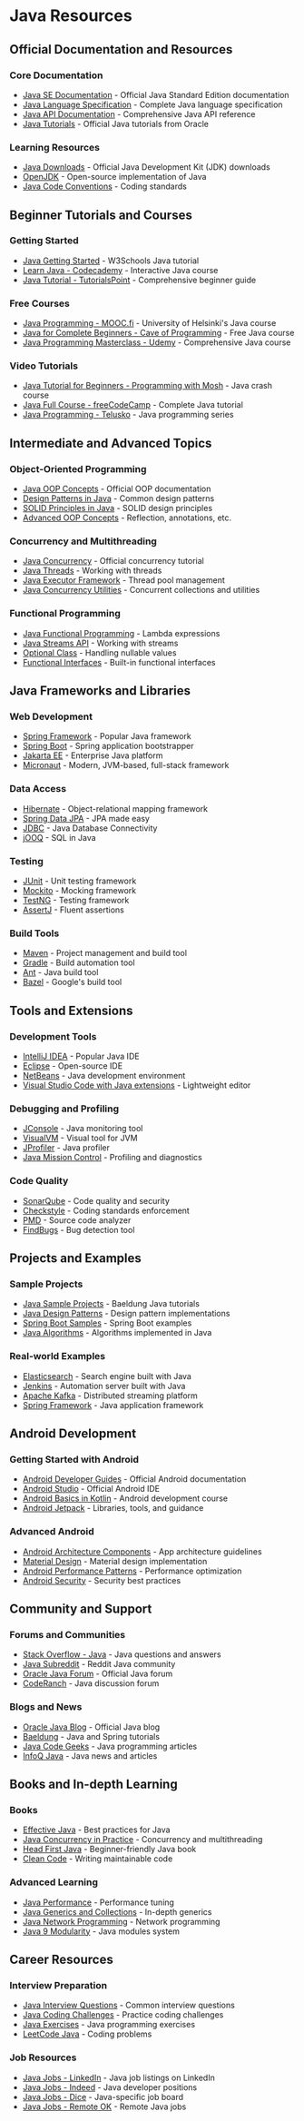 # Java Resources

## Official Documentation and Resources

### Core Documentation
- [Java SE Documentation](https://docs.oracle.com/en/java/javase/index.html) - Official Java Standard Edition documentation
- [Java Language Specification](https://docs.oracle.com/javase/specs/) - Complete Java language specification
- [Java API Documentation](https://docs.oracle.com/en/java/javase/17/docs/api/index.html) - Comprehensive Java API reference
- [Java Tutorials](https://docs.oracle.com/javase/tutorial/) - Official Java tutorials from Oracle

### Learning Resources
- [Java Downloads](https://www.oracle.com/java/technologies/downloads/) - Official Java Development Kit (JDK) downloads
- [OpenJDK](https://openjdk.java.net/) - Open-source implementation of Java
- [Java Code Conventions](https://www.oracle.com/java/technologies/javase/codeconventions-introduction.html) - Coding standards

## Beginner Tutorials and Courses

### Getting Started
- [Java Getting Started](https://www.w3schools.com/java/java_getstarted.asp) - W3Schools Java tutorial
- [Learn Java - Codecademy](https://www.codecademy.com/learn/learn-java) - Interactive Java course
- [Java Tutorial - TutorialsPoint](https://www.tutorialspoint.com/java/index.htm) - Comprehensive beginner guide

### Free Courses
- [Java Programming - MOOC.fi](https://java-programming.mooc.fi/) - University of Helsinki's Java course
- [Java for Complete Beginners - Cave of Programming](https://courses.caveofprogramming.com/p/java-for-complete-beginners) - Free Java course
- [Java Programming Masterclass - Udemy](https://www.udemy.com/course/java-the-complete-java-developer-course/) - Comprehensive Java course

### Video Tutorials
- [Java Tutorial for Beginners - Programming with Mosh](https://www.youtube.com/watch?v=eIrMbAQSU34) - Java crash course
- [Java Full Course - freeCodeCamp](https://www.youtube.com/watch?v=grEKMHGYyns) - Complete Java tutorial
- [Java Programming - Telusko](https://www.youtube.com/playlist?list=PLsyeobzWxl7oZ-fxDYkOToURHhMuWD1BK) - Java programming series

## Intermediate and Advanced Topics

### Object-Oriented Programming
- [Java OOP Concepts](https://docs.oracle.com/javase/tutorial/java/concepts/) - Official OOP documentation
- [Design Patterns in Java](https://www.journaldev.com/1827/java-design-patterns-example-tutorial) - Common design patterns
- [SOLID Principles in Java](https://www.baeldung.com/solid-principles) - SOLID design principles
- [Advanced OOP Concepts](https://www.oracle.com/technical-resources/articles/java/javareflection.html) - Reflection, annotations, etc.

### Concurrency and Multithreading
- [Java Concurrency](https://docs.oracle.com/javase/tutorial/essential/concurrency/) - Official concurrency tutorial
- [Java Threads](https://www.baeldung.com/java-threads) - Working with threads
- [Java Executor Framework](https://www.baeldung.com/java-executor-service-tutorial) - Thread pool management
- [Java Concurrency Utilities](https://docs.oracle.com/javase/8/docs/api/java/util/concurrent/package-summary.html) - Concurrent collections and utilities

### Functional Programming
- [Java Functional Programming](https://www.oracle.com/technical-resources/articles/java/architect-lambdas-part1.html) - Lambda expressions
- [Java Streams API](https://www.baeldung.com/java-streams) - Working with streams
- [Optional Class](https://www.baeldung.com/java-optional) - Handling nullable values
- [Functional Interfaces](https://www.baeldung.com/java-8-functional-interfaces) - Built-in functional interfaces

## Java Frameworks and Libraries

### Web Development
- [Spring Framework](https://spring.io/projects/spring-framework) - Popular Java framework
- [Spring Boot](https://spring.io/projects/spring-boot) - Spring application bootstrapper
- [Jakarta EE](https://jakarta.ee/) - Enterprise Java platform
- [Micronaut](https://micronaut.io/) - Modern, JVM-based, full-stack framework

### Data Access
- [Hibernate](https://hibernate.org/) - Object-relational mapping framework
- [Spring Data JPA](https://spring.io/projects/spring-data-jpa) - JPA made easy
- [JDBC](https://docs.oracle.com/javase/tutorial/jdbc/basics/index.html) - Java Database Connectivity
- [jOOQ](https://www.jooq.org/) - SQL in Java

### Testing
- [JUnit](https://junit.org/junit5/) - Unit testing framework
- [Mockito](https://site.mockito.org/) - Mocking framework
- [TestNG](https://testng.org/doc/) - Testing framework
- [AssertJ](https://assertj.github.io/doc/) - Fluent assertions

### Build Tools
- [Maven](https://maven.apache.org/) - Project management and build tool
- [Gradle](https://gradle.org/) - Build automation tool
- [Ant](https://ant.apache.org/) - Java build tool
- [Bazel](https://bazel.build/) - Google's build tool

## Tools and Extensions

### Development Tools
- [IntelliJ IDEA](https://www.jetbrains.com/idea/) - Popular Java IDE
- [Eclipse](https://www.eclipse.org/) - Open-source IDE
- [NetBeans](https://netbeans.apache.org/) - Java development environment
- [Visual Studio Code with Java extensions](https://code.visualstudio.com/docs/languages/java) - Lightweight editor

### Debugging and Profiling
- [JConsole](https://docs.oracle.com/en/java/javase/11/management/using-jconsole.html) - Java monitoring tool
- [VisualVM](https://visualvm.github.io/) - Visual tool for JVM
- [JProfiler](https://www.ej-technologies.com/products/jprofiler/overview.html) - Java profiler
- [Java Mission Control](https://www.oracle.com/java/technologies/jdk-mission-control.html) - Profiling and diagnostics

### Code Quality
- [SonarQube](https://www.sonarqube.org/) - Code quality and security
- [Checkstyle](https://checkstyle.sourceforge.io/) - Coding standards enforcement
- [PMD](https://pmd.github.io/) - Source code analyzer
- [FindBugs](http://findbugs.sourceforge.net/) - Bug detection tool

## Projects and Examples

### Sample Projects
- [Java Sample Projects](https://github.com/eugenp/tutorials) - Baeldung Java tutorials
- [Java Design Patterns](https://github.com/iluwatar/java-design-patterns) - Design pattern implementations
- [Spring Boot Samples](https://github.com/spring-projects/spring-boot/tree/main/spring-boot-samples) - Spring Boot examples
- [Java Algorithms](https://github.com/TheAlgorithms/Java) - Algorithms implemented in Java

### Real-world Examples
- [Elasticsearch](https://github.com/elastic/elasticsearch) - Search engine built with Java
- [Jenkins](https://github.com/jenkinsci/jenkins) - Automation server built with Java
- [Apache Kafka](https://github.com/apache/kafka) - Distributed streaming platform
- [Spring Framework](https://github.com/spring-projects/spring-framework) - Java application framework

## Android Development

### Getting Started with Android
- [Android Developer Guides](https://developer.android.com/guide) - Official Android documentation
- [Android Studio](https://developer.android.com/studio) - Official Android IDE
- [Android Basics in Kotlin](https://developer.android.com/courses/android-basics-kotlin/course) - Android development course
- [Android Jetpack](https://developer.android.com/jetpack) - Libraries, tools, and guidance

### Advanced Android
- [Android Architecture Components](https://developer.android.com/topic/libraries/architecture) - App architecture guidelines
- [Material Design](https://material.io/develop/android) - Material design implementation
- [Android Performance Patterns](https://www.youtube.com/playlist?list=PLWz5rJ2EKKc9CBxr3BVjPTPoDPLdPIFCE) - Performance optimization
- [Android Security](https://developer.android.com/topic/security) - Security best practices

## Community and Support

### Forums and Communities
- [Stack Overflow - Java](https://stackoverflow.com/questions/tagged/java) - Java questions and answers
- [Java Subreddit](https://www.reddit.com/r/java/) - Reddit Java community
- [Oracle Java Forum](https://community.oracle.com/tech/developers/categories/java) - Official Java forum
- [CodeRanch](https://coderanch.com/f/24/java) - Java discussion forum

### Blogs and News
- [Oracle Java Blog](https://blogs.oracle.com/java/) - Official Java blog
- [Baeldung](https://www.baeldung.com/) - Java and Spring tutorials
- [Java Code Geeks](https://www.javacodegeeks.com/) - Java programming articles
- [InfoQ Java](https://www.infoq.com/java/) - Java news and articles

## Books and In-depth Learning

### Books
- [Effective Java](https://www.oreilly.com/library/view/effective-java-3rd/9780134686097/) - Best practices for Java
- [Java Concurrency in Practice](https://jcip.net/) - Concurrency and multithreading
- [Head First Java](https://www.oreilly.com/library/view/head-first-java/9781492091646/) - Beginner-friendly Java book
- [Clean Code](https://www.oreilly.com/library/view/clean-code-a/9780136083238/) - Writing maintainable code

### Advanced Learning
- [Java Performance](https://www.oreilly.com/library/view/java-performance-2nd/9781492056102/) - Performance tuning
- [Java Generics and Collections](https://www.oreilly.com/library/view/java-generics-and/0596527756/) - In-depth generics
- [Java Network Programming](https://www.oreilly.com/library/view/java-network-programming/9781449365936/) - Network programming
- [Java 9 Modularity](https://www.oreilly.com/library/view/java-9-modularity/9781491954157/) - Java modules system

## Career Resources

### Interview Preparation
- [Java Interview Questions](https://www.javatpoint.com/corejava-interview-questions) - Common interview questions
- [Java Coding Challenges](https://www.hackerrank.com/domains/java) - Practice coding challenges
- [Java Exercises](https://exercism.io/tracks/java) - Java programming exercises
- [LeetCode Java](https://leetcode.com/problemset/all/?topicSlugs=java) - Coding problems

### Job Resources
- [Java Jobs - LinkedIn](https://www.linkedin.com/jobs/java-developer-jobs) - Java job listings on LinkedIn
- [Java Jobs - Indeed](https://www.indeed.com/q-java-developer-jobs.html) - Java developer positions
- [Java Jobs - Dice](https://www.dice.com/jobs/q-java-jobs) - Java-specific job board
- [Java Jobs - Remote OK](https://remoteok.com/remote-java-jobs) - Remote Java jobs
